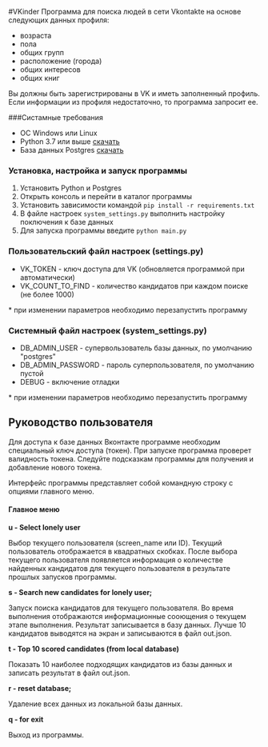 #VKinder
Программа для поиска людей в сети Vkontakte на основе следующих данных профиля:

- возраста
- пола
- общих групп
- расположение (города)
- общих интересов
- общих книг

Вы должны быть зарегистрированы в VK и иметь заполненный профиль.
Если информации из профиля недостаточно, то программа запросит ее.

###Систамные требования
- ОС Windows или Linux
- Python 3.7 или выше [скачать](https://www.python.org/downloads/)
- База данных Postgres [скачать](https://www.postgresql.org/download/)



### Установка, настройка и запуск программы
1. Установить Python и Postgres
1. Открыть консоль и перейти в каталог программы
1. Установить зависимости командой `pip install -r requirements.txt`
1. В файле настроек `system_settings.py` выполнить настройку поключения к базе данных
1. Для запуска программы введите `python main.py`


### Пользовательский файл настроек (settings.py)

- VK_TOKEN - ключ доступа для VK (обновляется программой при автоматически)
- VK_COUNT_TO_FIND - количество кандидатов при каждом поиске (не более 1000)
 
\* при изменении параметров необходимо перезапустить программу 

### Системный файл настроек (system_settings.py)

- DB_ADMIN_USER - супервользователь базы данных, по умолчанию "postgres"
- DB_ADMIN_PASSWORD - пароль суперпользователя, по умолчанию пустой
- DEBUG - включение отладки

\* при изменении параметров необходимо перезапустить программу

## Руководство пользователя
Для доступа к базе данных Вконтакте программе необходим специальный ключ доступа
(токен). При запуске программа проверет валидность токена. Следуйте подсказкам программы
для получения и добавление нового токена.

Интерфейс программы представляет собой командную строку с опциями главного меню.

#### Главное меню

**u - Select lonely user**

Выбор текущего пользователя (screen_name или ID).
Текущий пользователь отображается в квадратных
скобках. После выбора текущего пользователя появляется информация о
количестве найденных кандидатов для текущего пользователя
в результате прошлых запусков программы.

**s - Search new candidates for lonely user;**

Запуск поиска кандидатов для текущего пользователя.
Во время выполнения отображаются информационные сооющения о текущем
этапе выполнения. Результат записывается в базу данных.
Лучше 10 кандидатов выводятся на экран и записываются в файл out.json.

**t - Top 10 scored candidates (from local database)**

Показать 10 наиболее подходящих кандидатов из базы данных и
записать результат в файл out.json.

**r - reset database;**

Удаление всех данных из локальной базы данных.

**q - for exit** 

Выход из программы.